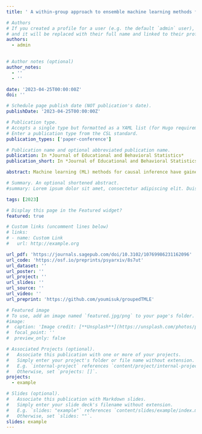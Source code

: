 ```yaml
---
title: ' A within-group approach to ensemble machine learning methods for causal inference in multilevel studies'

# Authors
# If you created a profile for a user (e.g. the default `admin` user), write the username (folder name) here
# and it will be replaced with their full name and linked to their profile.
authors:
  - admin
  

# Author notes (optional)
author_notes:
  - ''
  - ''

date: '2023-04-25T00:00:00Z'
doi: ''

# Schedule page publish date (NOT publication's date).
publishDate: '2023-04-25T00:00:00Z'

# Publication type.
# Accepts a single type but formatted as a YAML list (for Hugo requirements).
# Enter a publication type from the CSL standard.
publication_types: ['paper-conference']

# Publication name and optional abbreviated publication name.
publication: In *Journal of Educational and Behavioral Statistics*
publication_short: In *Journal of Educational and Behavioral Statistics*

abstract: Machine learning (ML) methods for causal inference have gained popularity due to their flexibility to predict the outcome model and the propensity score. In this article, we provide a within-group approach for ML-based causal inference methods in order to robustly estimate average treatment effects in multilevel studies when there is cluster-level unmeasured confounding. We focus on one particular ML-based causal inference method based on the targeted maximum likelihood estimation (TMLE) with an ensemble learner called SuperLearner. Through our simulation studies, we observe that training TMLE within groups of similar clusters helps remove bias from cluster-level unmeasured confounders. Also, using within-group propensity scores estimated from fixed effects logistic regression increases the robustness of the proposed within-group TMLE method. Even if the propensity scores are partially misspecified, the within-group TMLE still produces robust ATE estimates due to double robustness with flexible modeling, unlike parametric-based inverse propensity weighting methods. We demonstrate our proposed methods and conduct sensitivity analyses against the number of groups and individual-level unmeasured confounding to evaluate the effect of taking an eighth-grade algebra course on math achievement in the Early Childhood Longitudinal Study.

# Summary. An optional shortened abstract.
#summary: Lorem ipsum dolor sit amet, consectetur adipiscing elit. Duis posuere tellus ac convallis placerat. Proin tincidunt magna sed ex sollicitudin condimentum.

tags: [2023]

# Display this page in the Featured widget?
featured: true

# Custom links (uncomment lines below)
# links:
# - name: Custom Link
#   url: http://example.org

url_pdf: 'https://journals.sagepub.com/doi/10.3102/10769986231162096'
url_code: 'https://osf.io/preprints/psyarxiv/8s7ut'
url_dataset: ''
url_poster: ''
url_project: ''
url_slides: ''
url_source: ''
url_video: ''
url_preprint: 'https://github.com/youmisuk/groupedTMLE'

# Featured image
# To use, add an image named `featured.jpg/png` to your page's folder.
#image:
#  caption: 'Image credit: [**Unsplash**](https://unsplash.com/photos/pLCdAaMFLTE)'
#  focal_point: ''
#  preview_only: false

# Associated Projects (optional).
#   Associate this publication with one or more of your projects.
#   Simply enter your project's folder or file name without extension.
#   E.g. `internal-project` references `content/project/internal-project/index.md`.
#   Otherwise, set `projects: []`.
projects:
  - example

# Slides (optional).
#   Associate this publication with Markdown slides.
#   Simply enter your slide deck's filename without extension.
#   E.g. `slides: "example"` references `content/slides/example/index.md`.
#   Otherwise, set `slides: ""`.
slides: example
---
```



